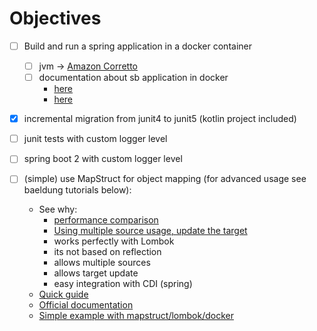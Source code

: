 # Objectives

- [ ] Build and run a spring application in a docker container

    - [ ] jvm -> [Amazon Corretto](https://docs.aws.amazon.com/corretto/latest/corretto-8-ug/docker-install.html)
    - [ ] documentation about sb application in docker
        - [here](https://spring.io/guides/gs/spring-boot-docker/)
        - [here](https://spring.io/guides/topicals/spring-boot-docker)
    
- [x] incremental migration from junit4 to junit5 (kotlin project included)
- [ ] junit tests with custom logger level
- [ ] spring boot 2 with custom logger level
- [ ] (simple) use MapStruct for object mapping (for advanced usage see baeldung tutorials below):
    - See why:
        - [performance comparison](https://www.baeldung.com/java-performance-mapping-frameworks
)
        - [Using multiple source usage, update the target](https://www.baeldung.com/mapstruct-multiple-source-objects) 
        - works perfectly with Lombok
        - its not based on reflection
        - allows multiple sources
        - allows target update
        - easy integration with CDI (spring)
    - [Quick guide](https://www.baeldung.com/mapstruct)
    - [Official documentation](https://mapstruct.org/documentation/stable/reference/html/#introduction)
    - [Simple example with mapstruct/lombok/docker](https://hellokoding.com/mapping-jpa-hibernate-entity-and-dto-with-mapstruct/)
